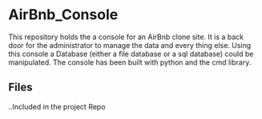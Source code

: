 # AirBnb_Console

This repository holds the a console for an AirBnb clone site.
It is a back door for the administrator to manage the data and
every thing else. Using this console a Database (either a file
database or a sql database) could be manipulated. The console
has been built with python and the cmd library.

## Files

..Included in the project Repo
